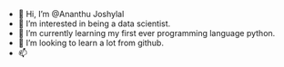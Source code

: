- 👋 Hi, I’m @Ananthu Joshylal
- 👀 I’m interested in being a data scientist.
- 🌱 I’m currently learning my first ever programming language python.
- 💞️ I’m looking to learn a lot from github.
- 📫 

<!---
Zyack0013/Zyack0013 is a ✨ special ✨ repository because its `README.md` (this file) appears on your GitHub profile.
You can click the Preview link to take a look at your changes.
--->
